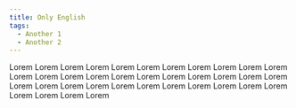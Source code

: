 ```yaml
---
title: Only English
tags:
  - Another 1
  - Another 2
---
```


Lorem Lorem Lorem Lorem Lorem Lorem Lorem Lorem Lorem Lorem Lorem Lorem Lorem Lorem Lorem Lorem Lorem Lorem Lorem Lorem Lorem Lorem Lorem Lorem Lorem Lorem Lorem Lorem Lorem Lorem Lorem Lorem Lorem Lorem Lorem Lorem Lorem

